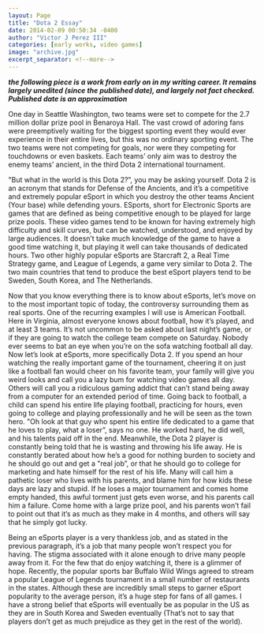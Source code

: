 ```yaml
---
layout: Page
title: "Dota 2 Essay"
date: 2014-02-09 00:50:34 -0400
author: "Victor J Perez III"
categories: [early works, video games]
image: "archive.jpg"
excerpt_separator: <!--more-->
---
```


**_the following piece is a work from early on in my writing career. It remains largely unedited (since the published date), and largely not fact checked. Published date is an approximation_**

One day in Seattle Washington, two teams were set to compete for the 2.7 million dollar prize pool in Benaroya Hall. The vast crowd of adoring fans were preemptively waiting for the biggest sporting event they would ever experience in their entire lives, but this was no ordinary sporting event. The two teams were not competing for goals, nor were they competing for touchdowns or even baskets. Each teams’ only aim was to destroy the enemy teams’ ancient, in the third Dota 2 international tournament.<!--more-->

"But what in the world is this Dota 2?”, you may be asking yourself. Dota 2 is an acronym that stands for Defense of the Ancients, and it’s a competitive and extremely popular eSport in which you destroy the other teams Ancient (Your base) while defending yours. ESports, short for Electronic Sports are games that are defined as being competitive enough to be played for large prize pools. These video games tend to be known for having extremely high difficulty and skill curves, but can be watched, understood, and enjoyed by large audiences. It doesn’t take much knowledge of the game to have a good time watching it, but playing it well can take thousands of dedicated hours. Two other highly popular eSports are Starcraft 2, a Real Time Strategy game, and League of Legends, a game very similar to Dota 2. The two main countries that tend to produce the best eSport players tend to be Sweden, South Korea, and The Netherlands.

Now that you know everything there is to know about eSports, let’s move on to the most important topic of today, the controversy surrounding them as real sports. One of the recurring examples I will use is American Football. Here in Virginia, almost everyone knows about football, how it’s played, and at least 3 teams. It’s not uncommon to be asked about last night’s game, or if they are going to watch the college team compete on Saturday. Nobody ever seems to bat an eye when you’re on the sofa watching football all day. Now let’s look at eSports, more specifically Dota 2. If you spend an hour watching the really important game of the tournament, cheering it on just like a football fan would cheer on his favorite team, your family will give you weird looks and call you a lazy bum for watching video games all day. Others will call you a ridiculous gaming addict that can’t stand being away from a computer for an extended period of time. Going back to football, a child can spend his entire life playing football, practicing for hours, even going to college and playing professionally and he will be seen as the town hero. "Oh look at that guy who spent his entire life dedicated to a game that he loves to play, what a loser”, says no one. He worked hard, he did well, and his talents paid off in the end. Meanwhile, the Dota 2 player is constantly being told that he is wasting and throwing his life away. He is constantly berated about how he’s a good for nothing burden to society and he should go out and get a "real job”, or that he should go to college for marketing and hate himself for the rest of his life. Many will call him a pathetic loser who lives with his parents, and blame him for how kids these days are lazy and stupid. If he loses a major tournament and comes home empty handed, this awful torment just gets even worse, and his parents call him a failure. Come home with a large prize pool, and his parents won’t fail to point out that it’s as much as they make in 4 months, and others will say that he simply got lucky.

Being an eSports player is a very thankless job, and as stated in the previous paragraph, it’s a job that many people won’t respect you for having. The stigma associated with it alone enough to drive many people away from it. For the few that do enjoy watching it, there is a glimmer of hope. Recently, the popular sports bar Buffalo Wild Wings agreed to stream a popular League of Legends tournament in a small number of restaurants in the states. Although these are incredibly small steps to garner eSport popularity to the average person, it’s a huge step for fans of all games. I have a strong belief that eSports will eventually be as popular in the US as they are in South Korea and Sweden eventually (That’s not to say that players don’t get as much prejudice as they get in the rest of the world).
